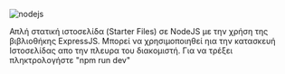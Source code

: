 ![nodejs](https://user-images.githubusercontent.com/72227584/194495531-f554f2ca-8bbc-4b2c-a284-e8950ec68937.png)



Απλή στατική ιστοσελίδα (Starter Files) σε NodeJS με την χρήση της βιβλιοθήκης ExpressJS.
Μπορεί να χρησιμοποιηθεί ηια την κατασκευή Ιστοσελίδας απο την πλευρα του διακομιστή.
Για να τρέξει πληκτρολογήστε "npm run dev" 
